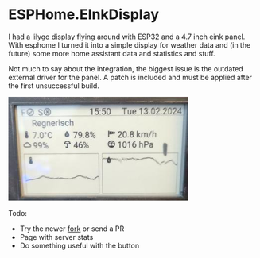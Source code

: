 # ESPHome.EInkDisplay

I had a [lilygo display](https://www.lilygo.cc/products/t5-4-7-inch-e-paper) flying around with ESP32 and a 4.7 inch eink panel. With esphome I turned it into a simple display for weather data and (in the future) some more home assistant data and statistics and stuff.

Not much to say about the integration, the biggest issue is the outdated external driver for the panel. A patch is included and must be applied after the first unsuccessful build.

![Display](display.jpg)

Todo:

- Try the newer [fork](https://github.com/neturmel/esphome-components2) or send a PR
- Page with server stats
- Do something useful with the button
